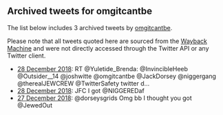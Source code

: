 ## Archived tweets for omgitcantbe

The list below includes 3 archived tweets by
[omgitcantbe](https://twitter.com/omgitcantbe).

Please note that all tweets quoted here are sourced from the
[Wayback Machine](https://web.archive.org) and were not directly accessed through the Twitter API or
any Twitter client.

* [28 December 2018](https://web.archive.org/web/20181228031842/https://twitter.com/omgitcantbe/status/1078490396899057665): RT @Yuletide_Brenda: @InvincibleHeeb @Outsider__14 @joshwitte @omgitcantbe @JackDorsey @niggergang @therealJEWCREW @TwitterSafety twitter d… <!--1078490396899057665-->
* [28 December 2018](https://web.archive.org/web/20181228023701/https://twitter.com/omgitcantbe/status/1078479906953220096): JFC I got @NIGGEREDaf <!--1078479906953220096-->
* [27 December 2018](https://web.archive.org/web/20181227040018/https://twitter.com/omgitcantbe/status/1078138478003658758): @dorseysgrids Omg bb I thought you got @JewedOut <!--1078138478003658758-->
